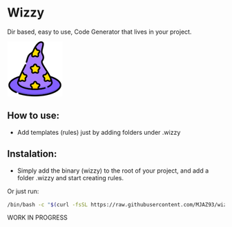 # Wizzy
Dir based, easy to use, Code Generator that lives in your project.

![Project Logo](build/img/logo.png)

## How to use:

- Add templates (rules) just by adding folders under .wizzy

## Instalation:

- Simply add the binary (wizzy) to the root of your project, and add a folder .wizzy and start creating rules.

Or just run:


```bash
/bin/bash -c "$(curl -fsSL https://raw.githubusercontent.com/MJAZ93/wizzy/main/build/remote-mac.sh)"
```

WORK IN PROGRESS



